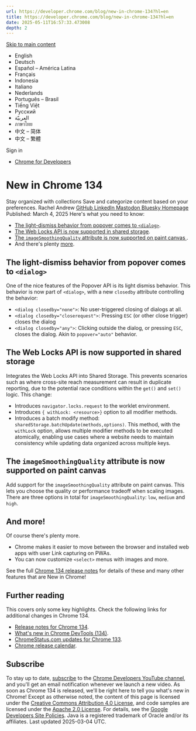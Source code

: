 ```yaml
---
url: https://developer.chrome.com/blog/new-in-chrome-134?hl=en
title: https://developer.chrome.com/blog/new-in-chrome-134?hl=en
date: 2025-05-11T16:57:33.473008
depth: 2
---
```


[ Skip to main content ](https://developer.chrome.com/blog/new-in-chrome-134?hl=en#main-content)
  * English
  * Deutsch
  * Español – América Latina
  * Français
  * Indonesia
  * Italiano
  * Nederlands
  * Português – Brasil
  * Tiếng Việt
  * Русский
  * العربيّة
  * ภาษาไทย
  * 中文 – 简体
  * 中文 – 繁體

Sign in


  * [ Chrome for Developers ](https://developer.chrome.com/)


#  New in Chrome 134 
Stay organized with collections  Save and categorize content based on your preferences. 
Rachel Andrew 
[ GitHub ](https://github.com/rachelandrew) [ LinkedIn ](https://www.linkedin.com/in/rachelandrew) [ Mastodon ](https://front-end.social/@rachelandrew) [ Bluesky ](https://bsky.app/profile/rachelandrew.bsky.social) [ Homepage ](https://rachelandrew.co.uk)
Published: March 4, 2025 
Here's what you need to know:
  * [The light-dismiss behavior from popover comes to `<dialog>`](https://developer.chrome.com/blog/new-in-chrome-134?hl=en#dialog).
  * [The Web Locks API is now supported in shared storage](https://developer.chrome.com/blog/new-in-chrome-134?hl=en#weblocks).
  * [The `imageSmoothingQuality` attribute is now supported on paint canvas ](https://developer.chrome.com/blog/new-in-chrome-134?hl=en#paintcanvas).
  * And there's plenty [more](https://developer.chrome.com/blog/new-in-chrome-134?hl=en#more).


## The light-dismiss behavior from popover comes to `<dialog>`
One of the nice features of the Popover API is its light dismiss behavior. This behavior is now part of `<dialog>`, with a new `closedby` attribute controlling the behavior:
  * `<dialog closedby="none">`: No user-triggered closing of dialogs at all.
  * `<dialog closedby="closerequest">`: Pressing `ESC` (or other close trigger) closes the dialog
  * `<dialog closedby="any">`: Clicking outside the dialog, or pressing `ESC`, closes the dialog. Akin to `popover="auto"` behavior.


## The Web Locks API is now supported in shared storage
Integrates the Web Locks API into Shared Storage. This prevents scenarios such as where cross-site reach measurement can result in duplicate reporting, due to the potential race conditions within the `get()` and `set()` logic.
This change:
  * Introduces `navigator.locks.request` to the worklet environment.
  * Introduces `{ withLock: <resource>}` option to all modifier methods.
  * Introduces a batch modify method: `sharedStorage.batchUpdate(methods,options)`. This method, with the `withLock` option, allows multiple modifier methods to be executed atomically, enabling use cases where a website needs to maintain consistency while updating data organized across multiple keys.


## The `imageSmoothingQuality` attribute is now supported on paint canvas
Add support for the `imageSmoothingQuality` attribute on paint canvas. This lets you choose the quality or performance tradeoff when scaling images. There are three options in total for `imageSmoothingQuality`: `low`, `medium` and `high`.
## And more!
Of course there's plenty more.
  * Chrome makes it easier to move between the browser and installed web apps with user Link capturing on PWAs.
  * You can now customize `<select>` menus with images and more.


See the full [Chrome 134 release notes](https://developer.chrome.com/release-notes/134) for details of these and many other features that are New in Chrome!
## Further reading
This covers only some key highlights. Check the following links for additional changes in Chrome 134.
  * [Release notes for Chrome 134](https://developer.chrome.com/release-notes/134).
  * [What's new in Chrome DevTools (134)](https://developer.chrome.com/blog/new-in-devtools-134).
  * [ChromeStatus.com updates for Chrome 133](https://chromestatus.com/features#milestone%3D134).
  * [Chrome release calendar](https://chromiumdash.appspot.com/schedule).


## Subscribe
To stay up to date, [subscribe](https://goo.gl/6FP1a5) to the [Chrome Developers YouTube channel](https://www.youtube.com/user/ChromeDevelopers/), and you'll get an email notification whenever we launch a new video.
As soon as Chrome 134 is released, we'll be right here to tell you what's new in Chrome!
Except as otherwise noted, the content of this page is licensed under the [Creative Commons Attribution 4.0 License](https://creativecommons.org/licenses/by/4.0/), and code samples are licensed under the [Apache 2.0 License](https://www.apache.org/licenses/LICENSE-2.0). For details, see the [Google Developers Site Policies](https://developers.google.com/site-policies). Java is a registered trademark of Oracle and/or its affiliates.
Last updated 2025-03-04 UTC.

